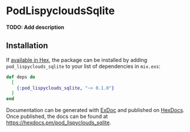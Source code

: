 # PodLispycloudsSqlite

**TODO: Add description**

## Installation

If [available in Hex](https://hex.pm/docs/publish), the package can be installed
by adding `pod_lispyclouds_sqlite` to your list of dependencies in `mix.exs`:

```elixir
def deps do
  [
    {:pod_lispyclouds_sqlite, "~> 0.1.0"}
  ]
end
```

Documentation can be generated with [ExDoc](https://github.com/elixir-lang/ex_doc)
and published on [HexDocs](https://hexdocs.pm). Once published, the docs can
be found at <https://hexdocs.pm/pod_lispyclouds_sqlite>.

